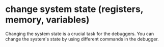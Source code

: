 # change system state (registers, memory, variables)

Changing the system state is a crucial task for the debuggers. You can change the system's state by using different commands in the debugger.

